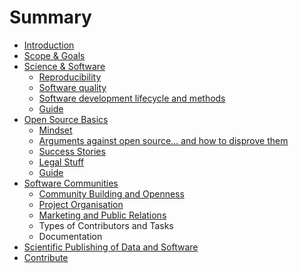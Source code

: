 # Summary

* [Introduction](README.md)
* [Scope & Goals](scope.md)
* [Science & Software](science/index.md)
   * [Reproducibility](science/reproducibility.md)
   * [Software quality](science/quality.md)
   * [Software development lifecycle and methods](science/lifecycle.md)
   * [Guide](science/guide.md)
* [Open Source Basics](opensource/index.md)
   * [Mindset](opensource/mindset.md)
   * [Arguments against open source... and how to disprove them](opensource/arguments.md)
   * [Success Stories](opensource/success.md)
   * [Legal Stuff](opensource/legal.md)
   * [Guide](opensource/guide.md)
* [Software Communities](communities/index.md)
   * [Community Building and Openness](communities/building.md)
   * [Project Organisation](communities/organisation.md)
   * [Marketing and Public Relations](communities/marketing.md)
   * Types of Contributors and Tasks
   * Documentation
* [Scientific Publishing of Data and Software](publishing/index.md)
* [Contribute](CONTRIBUTE.md)

